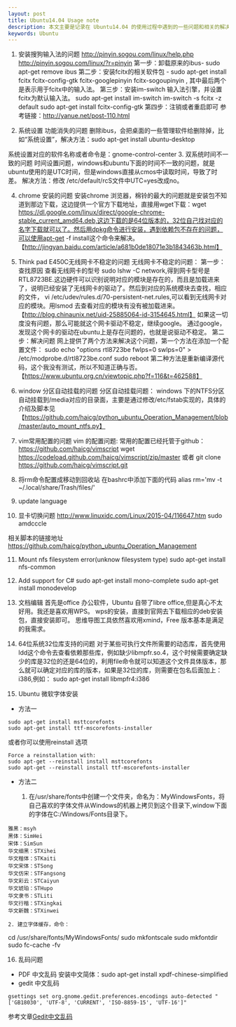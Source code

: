 ```yaml
---
layout: post
title: Ubuntu14.04 Usage note
description: 本文主要是记录在 Ubuntu14.04 的使用过程中遇到的一些问题和相关的解决方法。其中还有一些脚本托管在github上，方便自己以后使用。
keywords: Ubuntu
---
```


1. 安装搜狗输入法的问题
http://pinyin.sogou.com/linux/help.php
http://pinyin.sogou.com/linux/?r=pinyin
第一步：卸载原来的ibus- sudo apt-get remove ibus
第二步：安装fcitx的相关软件包 - sudo apt-get install fcitx fcitx-config-gtk fcitx-googlepinyin fcitx-sogoupinyin  , 其中最后两个是表示用于fcitx中的输入法。
第三步：安装im-switch 输入法引擎，并设置fcitx为默认输入法。
    sudo apt-get install im-switch
    im-switch -s fcitx -z default
    sudo apt-get install fcitx-config-gtk
第四步：注销或者重启即可
参考链接：http://yanue.net/post-110.html


2. 系统设置 功能消失的问题
删除ibus，会把桌面的一些管理软件给删除掉，比如“系统设置”，解决方法：sudo apt-get install ubuntu-desktop

系统设置对应的软件名称或者命令是：gnome-control-center
3. 双系统时间不一致的问题
时间设置问题，windows和ubuntu下面的时间不一致的问题，就是ubuntu使用的是UTC时间，但是windows直接从cmos中读取时间，导致了时差。
解决方法：修改 /etc/default/rcS文件中UTC=yes改成no。

4. chrome 安装的问题
安装chrome 浏览器，棉铃的最大的问题就是安装包不知道到那边下载，这边提供一个官方下载地址，直接用wget下载：wget https://dl.google.com/linux/direct/google-chrome-stable_current_amd64.deb,这边下载的是64位版本的，32位自己找对应的名字下载就可以了。然后用dpkg命令进行安装，遇到依赖包不存在的问题，可以使用apt-get -f install这个命令来解决。【http://jingyan.baidu.com/article/a681b0de18071e3b1843463b.html】

5. Think pad E450C无线网卡不稳定的问题
无线网卡不稳定的问题：
第一步：查找原因
查看无线网卡的型号 sudo lshw -C network,得到网卡型号是 RTL8723BE.这边硬件可以识别说明对应的模块是存在的，而且是加载进来了，说明已经安装了无线网卡的驱动了。然后到对应的系统模块去查找，相应的文件，  vi /etc/udev/rules.d/70-persistent-net.rules,可以看到无线网卡对应的模块。用lsmod 去查看对应的模块有没有被加载进来。【http://blog.chinaunix.net/uid-25885064-id-3154645.html】
如果这一切度没有问题，那么可能就这个网卡驱动不稳定，继续google。
通过google，发现这个网卡的驱动在ubuntu上是存在问题的，也就是说驱动不稳定。
第二步：解决问题
网上提供了两个方法来解决这个问题，第一个方法在添加一个配置文件： sudo echo "options rtl8723be fwlps=0 swlps=0" > /etc/modprobe.d/rtl8723be.conf
sudo reboot
 第二种方法是重新编译源代码，这个我没有测试，所以不知道正确与否。【https://www.ubuntu.org.cn/viewtopic.php?f=116&t=462588】

6. window 分区自动挂载的问题
分区自动挂载问题：
windows 下的NTFS分区自动挂载到/media对应的目录面，主要是通过修改/etc/fstab实现的，具体的介绍及脚本见【https://github.com/haicg/python_ubuntu_Operation_Management/blob/master/auto_mount_ntfs.py】
7. vim常用配置的问题
vim 的配置问题:
常用的配置已经托管于github：https://github.com/haicg/vimscript
wget https://codeload.github.com/haicg/vimscript/zip/master
或者
git clone https://github.com/haicg/vimscript.git

8. 将rm命令配置成移动到回收站
在bashrc中添加下面的代码
alias rm='mv -t ~/.local/share/Trash/files/'

9. update language


10. 显卡切换问题
http://www.linuxidc.com/Linux/2015-04/116647.htm
sudo amdcccle

相关脚本的链接地址<https://github.com/haicg/python_ubuntu_Operation_Management>

11. Mount nfs filesystem error(unknow filesystem type)
sudo apt-get install nfs-common

12. Add support for C#
sudo apt-get install mono-complete
sudo apt-get install monodevelop

13. 文档编辑
首先是office 办公软件，Ubuntu 自带了libre office,但是真心不太好用。我还是喜欢用WPS。
wps的安装，直接到官网去下载相应的deb安装包，直接安装即可。
思维导图工具依然喜欢用xmind，Free 版本基本是满足的我需求。

14. 64位系统32位库支持的问题
对于某些可执行文件所需要的动态库，首先使用ldd这个命令去查看依赖那些库，例如缺少libmpfr.so.4，这个时候需要确定缺少的库是32位的还是64位的，利用file命令就可以知道这个文件具体版本，那么就可以确定对应的库的版本，如果是32位的库，则需要在包名后面加上：i386,例如： sudo apt-get install libmpfr4:i386

15. Ubuntu 微软字体安装

- 方法一

```
sudo apt-get install msttcorefonts
sudo apt-get install ttf-mscorefonts-installer
```
或者你可以使用reinstall 选项
```
Force a reinstallation with:
sudo apt-get --reinstall install msttcorefonts
sudo apt-get --reinstall install ttf-mscorefonts-installer
```
- 方法二

	1. 在/usr/share/fonts中创建一个文件夹，命名为：MyWindowsFonts，将自己喜欢的字体文件从Windows的机器上拷贝到这个目录下,window下面的字体在C:/Windows/Fonts目录下。

```
雅黑：msyh
黑体：SimHei
宋体：SimSun
华文细黑：STXihei
华文楷体：STKaiti
华文宋体：STSong
华文仿宋：STFangsong
华文彩云：STCaiyun
华文琥珀：STHupo
华文隶书：STLiti
华文行楷：STXingkai
华文新魏：STXinwei
```
	2. 建立字体缓存，命令：
cd /usr/share/fonts/MyWindowsFonts/
sudo mkfontscale
sudo mkfontdir
sudo fc-cache -fv

16. 乱码问题

- PDF 中文乱码
安装中文简体：sudo apt-get install xpdf-chinese-simplified
- gedit 中文乱码
```
gsettings set org.gnome.gedit.preferences.encodings auto-detected "['GB18030', 'UTF-8', 'CURRENT', 'ISO-8859-15', 'UTF-16']"
```
参考文章[Gedit中文乱码](https://wiki.ubuntu.com.cn/Gedit%E4%B8%AD%E6%96%87%E4%B9%B1%E7%A0%81)


